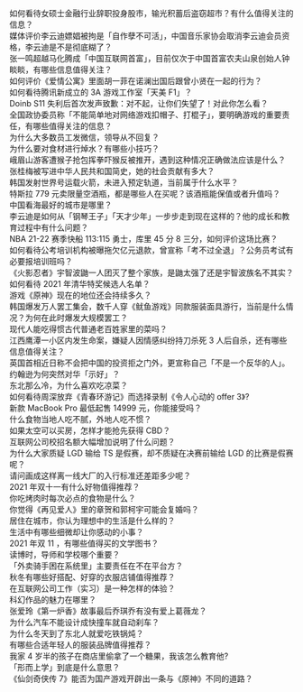 如何看待女硕士金融行业辞职投身股市，输光积蓄后盗窃超市？有什么值得关注的信息？  
媒体评价李云迪嫖娼被拘是「自作孽不可活」，中国音乐家协会取消李云迪会员资格，李云迪是不是彻底糊了？  
张一鸣超越马化腾成「中国互联网首富」，目前仅次于中国首富农夫山泉创始人钟睒睒，有哪些信息值得关注？  
如何评价《爱情公寓》里面胡一菲在诺澜出国后跟曾小贤在一起的行为？  
如何看待腾讯新成立的 3A 游戏工作室「天美 F1」？  
Doinb S11 失利后首次发声致歉：对不起，让你们失望了！对此你怎么看？  
全国政协委员称「不能简单地对网络游戏扣帽子、打棍子」，要明确游戏的重要责任，有哪些值得关注的信息？  
为什么大多数员工发微信，领导从不回复？  
为什么要对食材进行焯水？有哪些小技巧？  
峨眉山游客遭猴子抢包挥拳吓猴反被推开，遇到这种情况正确做法应该是什么？  
张桂梅被写进中华人民共和国简史，她的社会贡献有多大？  
韩国发射世界号运载火箭，未进入预定轨道，当前属于什么水平？  
特斯拉 779 元卖限量空酒瓶，都是哪些人在买呢？该酒瓶能保值或者升值吗？  
中国看海最好的城市是哪里？  
李云迪是如何从「钢琴王子」「天才少年」一步步走到现在这样的？他的成长和教育过程中有什么问题？  
NBA 21-22 赛季快船 113:115 勇士，库里 45 分 8 三分，如何评价这场比赛？  
如何看待公考培训机构被曝拖欠亿元退款，曾宣称「考不过全退」？公务员考试有必要报培训班吗？  
《火影忍者》宇智波鼬一人团灭了整个家族，是鼬太强了还是宇智波族名不其实？  
如何看待 2021 年清华特奖候选人名单？  
游戏《原神》现在的地位还会持续多久？  
韩国爆发万人罢工集会，数千人穿《鱿鱼游戏》同款服装面具游行，当前是什么情况？为何在此时爆发大规模罢工？  
现代人能吃得惯古代普通老百姓家里的菜吗？  
江西鹰潭一小区内发生命案，嫌疑人因情感纠纷持刀杀死 3 人后自杀，还有哪些信息值得关注？  
英国首相近日称不会把中国的投资拒之门外，更宣称自己「不是一个反华的人」。约翰逊为何突然对华「示好」？  
东北那么冷，为什么喜欢吃凉菜？  
如何看待周深放弃《青春环游记》而选择录制《令人心动的 offer 3》?  
新款 MacBook Pro 最低起售 14999 元，你能接受吗？  
什么食物当地人吃不腻，外地人吃不惯？  
如果太空可以买房，怎样才能抢先获得 CBD？  
互联网公司校招名额大幅增加说明了什么问题？  
为什么大家质疑 LGD 输给 TS 是假赛，却不质疑在决赛前输给 LGD 的比赛是假赛呢？  
请问画成这样离一线大厂的入行标准还差距多少呢？  
2021 年双十一有什么好物值得推荐？  
你吃烤肉时每次必点的食物是什么？  
你觉得《再见爱人》里的章贺和郭柯宇可能会复婚吗？  
居住在城市，你认为理想中的生活是什么样的？  
生活中有哪些细微却让你感动的小事？  
2021 年双 11 ，有哪些值得买的文学图书？  
读博时，导师和学校哪个重要？  
「外卖骑手困在系统里」主要责任在不在平台方？  
秋冬有哪些好搭配、好穿的衣服店铺值得推荐？  
在互联网公司工作（实习）是一种怎样的体验？  
科幻作品的魅力在哪里？  
张爱玲《第一炉香》故事最后乔琪乔有没有爱上葛薇龙？  
为什么汽车不能设计成快撞车就自动刹车？  
为什么冬天到了东北人就爱吃铁锅炖？  
有哪些合适年轻人的服装品牌值得推荐？  
我家 4 岁半的孩子在商店里偷拿了一个糖果，我该怎么教育他?  
「形而上学」到底是什么意思？  
《仙剑奇侠传 7》能否为国产游戏开辟出一条与《原神》不同的道路？  
